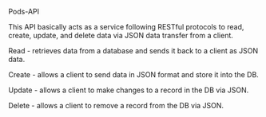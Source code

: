 Pods-API

This API basically acts as a service following RESTful protocols to read, create, update, and delete data via JSON data transfer from a client.

Read - retrieves data from a database and sends it back to a client as JSON data.

Create - allows a client to send data in JSON format and store it into the DB.

Update - allows a client to make changes to a record in the DB via JSON.

Delete - allows a client to remove a record from the DB via JSON.
